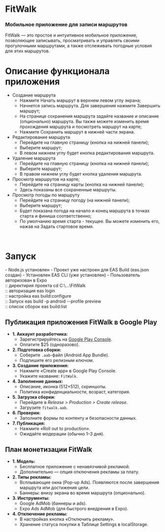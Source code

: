<b><h1>FitWalk</h1>
<h3>Мобильное приложение для записи маршрутов</h3></b>
FitWalk — это простое и интуитивное мобильное приложение, позволяющее записывать, просматривать и управлять своими прогулочными маршрутами, а также отслеживать погодные условия для этих маршрутов.
<br/>

<h1>Описание функционала приложения</h1>
<ul>
  <li>Создание маршрута 
    <ul>
      <li>Нажмите Начать маршрут в верхнем левом углу экрана;</li>
      <li>Начнется запись маршрута. Для завершения нажмите Завершить маршрут;</li>
      <li>На странице сохранения маршрута задайте название и описание (опционально) маршрута. Вы также можете изменить время прохождения маршрута и посмотреть маршрут на карте;</li>
      <li>Нажмите Сохранить маршрут в нижней части экрана.</li>
    </ul>
  </li>
  <li>Редактирование маршрута 
    <ul>
      <li>Перейдите на главную страницу (кнопка на нижней панели);</li>
      <li>Выберите маршрут;</li>
      <li>В левом нижнем углу будет кнопка редактирования маршрута.</li>
    </ul>
  </li>
  <li>Удаление маршрута
    <ul>
      <li>Перейдите на главную страницу (кнопка на нижней панели);</li>
      <li>Выберите маршрут;</li>
      <li>В правом нижнем углу будет кнопка удаления маршрута.</li>
    </ul>
  </li>
  <li>Просмотр маршрутов на карте; 
    <ul>
      <li>Перейдите на страницу карты (кнопка на нижней панели);</li>
      <li>Здесь показаны все сохраненные маршруты.</li>
    </ul>
</li>
  <li>Просмотр погоды по маршруту 
    <ul>
      <li>Перейдите на страницу погоду (на нижней панели);</li>
      <li>Выберите маршрут;</li>
      <li>Будет показана погода на начало и конец маршрута в точках старта и финиша соответственно;</li>
      <li>По умолчанию время старта - текущее. Вы можете изменить его, нажав на Задать стартовое время.</li>
    </ul>
  </li>
</ul>
<br>

<h1>Запуск</h1>
- Node.js установлен
- Проект уже настроен для EAS Build (eas.json создан)
- Установлен EAS CLI (уже установлен)
- Пользователь авторизован в Expo
<br>
:: директирия проекта
cd C:\...\FitWalk
<br>
:: авторизация
eas login
<br>
:: настройка
eas build:configure
<br>
:: Запуск
eas build -p android --profile preview
<br>
:: список сборок
eas build:list
<br>

<h2>Публикация приложения FitWalk в Google Play</h2>

<ul>
  <li><strong>1. Аккаунт разработчика:</strong>
    <ul>
      <li>Зарегистрируйтесь на <a href="https://play.google.com/console">Google Play Console</a>.</li>
      <li>Оплатите $25 (одноразово).</li>
    </ul>
  </li>

  <li><strong>2. Подготовка сборки:</strong>
    <ul>
      <li>Соберите <code>.aab</code>-файл (Android App Bundle).</li>
      <li>Подпишите его релизным ключом.</li>
    </ul>
  </li>

  <li><strong>3. Создание приложения:</strong>
    <ul>
      <li>Нажмите «Create app» в Google Play Console.</li>
      <li>Укажите название: <code>FitWalk</code>.</li>
    </ul>
  </li>

  <li><strong>4. Заполнение данных:</strong>
    <ul>
      <li>Описание, иконка (512×512), скриншоты.</li>
      <li>Политика конфиденциальности, возраст, категория.</li>
    </ul>
  </li>

  <li><strong>5. Загрузка сборки:</strong>
    <ul>
      <li>Перейдите в <em>Release > Production > Create release</em>.</li>
      <li>Загрузите <code>fitwalk.aab</code>.</li>
    </ul>
  </li>

  <li><strong>6. Проверки:</strong>
    <ul>
      <li>Заполните формы по контенту и безопасности данных.</li>
    </ul>
  </li>

  <li><strong>7. Публикация:</strong>
    <ul>
      <li>Нажмите «Roll out to production».</li>
      <li>Ожидайте модерации (обычно 1–3 дня).</li>
    </ul>
  </li>
</ul>

<h2>План монетизации FitWalk</h2>

<ul>
  <li><strong>1. Модель:</strong>
    <ul>
      <li>Бесплатное приложение с ненавязчивой рекламой.</li>
      <li>Дополнительно — опция отключения рекламы за плату.</li>
    </ul>
  </li>

  <li><strong>2. Типы рекламы:</strong>
    <ul>
      <li>Всплывающие окна (Pop-up Ads). Появляются после завершения маршрута или достижения цели.</li>
      <li>Баннеры: внизу экрана во время маршрута (опционально).</li>
    </ul>
  </li>

  <li><strong>3. Инструменты:</strong>
    <ul>
      <li>Google AdMob (баннеры и ads).</li>
      <li>Expo Ads AdMob (для быстрого внедрения в Expo).</li>
    </ul>
  </li>

  <li><strong>4. Отключение рекламы:</strong>
    <ul>
      <li>В настройках кнопка «Отключить рекламу».</li>
      <li>Хранение статуса покупки в Таблице Settings в localStorage.</li>
    </ul>
  </li>
</ul>

